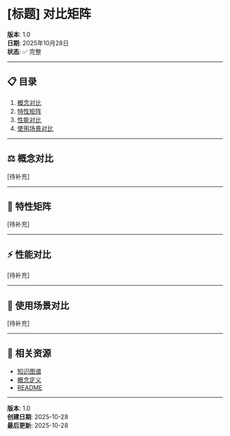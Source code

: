 ﻿# [标题] 对比矩阵

**版本**: 1.0  
**日期**: 2025年10月28日  
**状态**: ✅ 完整

---

## 📋 目录

1. [概念对比](#1-概念对比)
2. [特性矩阵](#2-特性矩阵)
3. [性能对比](#3-性能对比)
4. [使用场景对比](#4-使用场景对比)

---

## ⚖️ 概念对比

[待补充]

---

## 🔗 特性矩阵

[待补充]

---

## ⚡ 性能对比

[待补充]

---

## 🎯 使用场景对比

[待补充]

---

## 🔗 相关资源

- [知识图谱](./KNOWLEDGE_GRAPH.md)
- [概念定义](./CONCEPTS.md)
- [README](./README.md)

---

**版本**: 1.0  
**创建日期**: 2025-10-28  
**最后更新**: 2025-10-28
